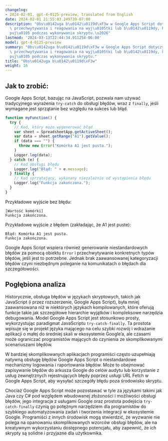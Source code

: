 ```yaml
---
changelog:
- 2024-02-01, gpt-4-0125-preview, translated from English
date: 2024-02-01 21:55:03.249739-07:00
description: "Obs\u0142uga b\u0142\u0119d\xF3w w Google Apps Script dotyczy przewidywania,\
  \ przechwytywania i reagowania na wyj\u0105tki lub b\u0142\u0119dy, kt\xF3re wyst\u0119\
  puj\u0105 podczas wykonywania skryptu.\u2026"
lastmod: '2024-03-13T22:44:34.911254-06:00'
model: gpt-4-0125-preview
summary: "Obs\u0142uga b\u0142\u0119d\xF3w w Google Apps Script dotyczy przewidywania,\
  \ przechwytywania i reagowania na wyj\u0105tki lub b\u0142\u0119dy, kt\xF3re wyst\u0119\
  puj\u0105 podczas wykonywania skryptu."
title: "Obs\u0142uga b\u0142\u0119d\xF3w"
weight: 16
---
```


## Jak to zrobić:
Google Apps Script, bazując na JavaScript, pozwala nam używać tradycyjnego wyrażenia `try-catch` do obsługi błędów, wraz z `finally`, jeśli wymagane jest sprzątanie bez względu na sukces lub błąd.

```javascript
function myFunction() {
  try {
    // Kod, który może wygenerować błąd
    var sheet = SpreadsheetApp.getActiveSheet();
    var data = sheet.getRange("A1").getValue();
    if (data === "") {
      throw new Error("Komórka A1 jest pusta.");
    }
    Logger.log(data);
  } catch (e) {
    // Kod obsługi błędu
    Logger.log("Błąd: " + e.message);
  } finally {
    // Kod sprzątający, wykonany niezależnie od wystąpienia błędu
    Logger.log("Funkcja zakończona.");
  }
}
```

Przykładowe wyjście bez błędu:
```
[Wartość komórki]
Funkcja zakończona.
```

Przykładowe wyjście z błędem (zakładając, że A1 jest puste):
```
Błąd: Komórka A1 jest pusta.
Funkcja zakończona.
```

Google Apps Script wspiera również generowanie niestandardowych błędów za pomocą obiektu `Error` i przechwytywanie konkretnych typów błędów, jeśli jest to potrzebne. Jednak brak zaawansowanej kategoryzacji błędów czyni niezbędnym poleganie na komunikatach o błędach dla szczegółowości.

## Pogłębiona analiza
Historycznie, obsługa błędów w językach skryptowych, takich jak JavaScript (i przez rozszerzenie, Google Apps Script), była mniej zaawansowana niż w niektórych językach kompilowanych, które oferują funkcje takie jak szczegółowe hierarchie wyjątków i kompleksowe narzędzia debugowania. Model Google Apps Script jest stosunkowo prosty, wykorzystując paradigmat JavaScriptu `try-catch-finally`. Ta prostota wpisuje się w projekt języka mającego na celu szybki rozwój i wdrażanie aplikacji o małej do średniej skali w ekosystemie Google’a, ale czasami może ograniczać programistów mających do czynienia ze skomplikowanymi scenariuszami błędów.

W bardziej skomplikowanych aplikacjach programiści często uzupełniają natywną obsługę błędów Google Apps Script o niestandardowe mechanizmy logowania i raportowania błędów. Może to obejmować zapisywanie błędów do arkusza Google do celów audytu lub korzystanie z usług zewnętrznych rejestrujących błędy poprzez usługi URL Fetch w Google Apps Script, aby wysyłać szczegóły błędu poza środowisko skryptu.

Chociaż Google Apps Script może pozostawać w tyle za językami takimi jak Java czy C# pod względem wbudowanej złożoności i możliwości obsługi błędów, jego integracja z usługami Google oraz prostota podejścia `try-catch-finally` czynią go potężnym narzędziem dla programistów do szybkiego automatyzowania zadań i tworzenia integracji w ekosystemie Google. Programiści z innych środowisk mogą stwierdzić, że wyzwanie nie polega na opanowaniu skomplikowanych wzorców obsługi błędów, ale na kreatywnym wykorzystaniu dostępnego potencjału, aby zapewnić, że ich skrypty są solidne i przyjazne dla użytkownika.
